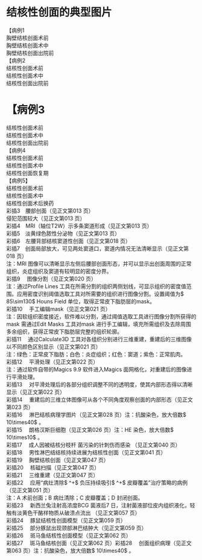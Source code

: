 # 结核性创面的典型图片  
【病例1  
胸壁结核创面术前  
胸壁结核创面术中  
胸壁结核创面出院前  
【病例2  
结核性创面术前  
结核性创面术中  
结核性创面出院前  
# 【病例3  
结核性创面术前  
结核性创面术中  
结核性创面出院前  
【病例4  
结核性创面术前  
结核性创面术中  
结核性创面恢复期  
【病例5】  
结核性创面术前  
结核性创面术中  
结核性创面术后换药  
彩插3　腰部创面（见正文第013 页）  
侵犯范围较大（见正文第013 页）  
彩插4　MRI（轴位T2W）示多条窦道形成（见正文第013 页）  
彩插5　淡黄绿色脓性分泌物（见正文第013 页）  
彩插6　左腰背部结核窦道性创面（见正文第018 页）  
彩插7　创面局部放大，可见两处窦道口，窦道内情况无法清晰显示（见正文第018 页）  
注：MRI 图像可以清晰显示左侧后腰部创面形态，并可以显示出创面周围的正常组织，炎症组织及窦道有较明显的密度分界。  
彩插9  图像分割（见正文第020 页）  
注：通过Proﬁle Lines 工具在所需分割的组织两侧划线，可显示组织的密度值范围。应用密度识别阈值选取工具对所需要的组织进行图像分割。设置阈值为$ 85\sim130$  Houns Field 单位，取得正常皮下脂肪层的mask。  
彩插10  手工编辑mask（见正文第021 页）  
注：因软组织密度接近，软件难以分割，通过阈值选取工具进行图像分割所获得的mask 需通过Edit Masks 工具对mask 进行手工编辑，填充所需组织及去除周围多余组织，获得正常皮下脂肪层完整的组织轮廓。  
彩插11  通过Calculate3D 工具对各组织分别进行三维重建，重建后的三维图像以不同颜色区别显示（见正文第021 页）  
注：绿色：正常皮下脂肪；白色：炎症组织；红色：窦道；紫色：正常肌肉。  
彩插12  平滑处理（见正文第022 页）  
注：通过软件自带的Magics 9.9 软件进入Magics 面网格化，对重建后的图像进行平滑处理。  
彩插13  对平滑处理后的各部分组织调整不同的透明度，使其内部形态得以清晰显示（见正文第022 页）  
彩插14  重建后的三维立体图像可从各个不同角度观察创面的内部形态（见正文第023 页）  
彩插16  淋巴结核病理学图片（见正文第028 页）注：抗酸染色，放大倍数$ 10\times40$ 。  
彩插15  朗格汉斯巨细胞（见正文第026 页）注：HE 染色，放大倍数$ 10\times10$ 。  
彩插17  成人因被结核分枝杆 菌污染的针刺伤而感染   （见正文第040 页）  
彩插18  男性淋巴结结核持续进展为结核性创面（见正文第041 页）  
彩插19  胸壁结核创面（见正文第047 页）  
彩插20  核磁扫描（见正文第047 页）  
彩插21  三维重建（见正文第047 页）  
彩插22  应用“病灶清除$ ^+$  负压持续吸引$ ^+$  皮瓣覆盖”治疗策略的病例（见正文第051 页）  
注：A 术前创面；B 病灶清除；C 皮瓣覆盖；D 封闭创面。  
彩插23  新西兰兔注射高浓度BCG 菌液后7 日，注射菌液部位皮内组织液化，轻触有淡黄色干酪样物质从破溃点流出 （见正文第057 页）  
彩插24  豚鼠结核性创面模型（见正文第059 页）  
彩插25  部分豚鼠出现颈部淋巴结肿大（见正文第059 页）  
彩插26  斑马鱼结核性创面模型（见正文第062 页）  
彩插27  斑马鱼结核创面（见正文第062 页）彩插28  创面组织病理（见正文第063 页）注：抗酸染色，放大倍数$ 10\times40$ 。  
